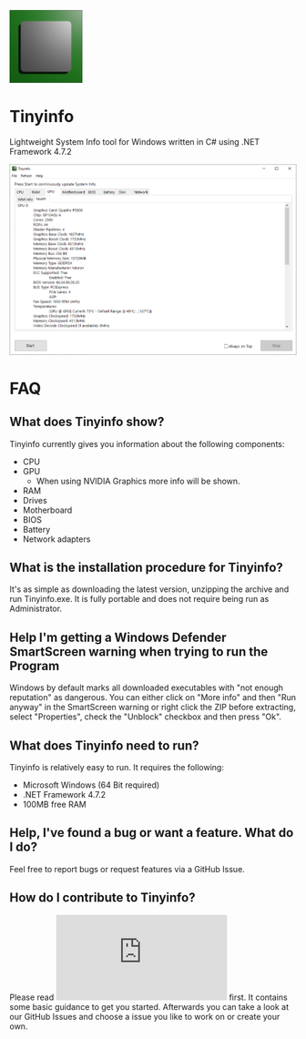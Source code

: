 <img src="https://github.com/Lion-Craft/Tinyinfo/blob/master/Logo/logo.png?raw=true" width="128"></img>
# Tinyinfo
Lightweight System Info tool for Windows written in C# using .NET Framework 4.7.2

![Preview](https://github.com/Lion-Craft/Tinyinfo/blob/master/Tinyinfo/Preview.png?raw=true)
# FAQ
## What does Tinyinfo show?
Tinyinfo currently gives you information about the following components:
- CPU
- GPU
	- When using NVIDIA Graphics more info will be shown.
- RAM
- Drives
- Motherboard
- BIOS
- Battery
- Network adapters
## What is the installation procedure for Tinyinfo?
It's as simple as downloading the latest version, unzipping the archive and run Tinyinfo.exe.
It is fully portable and does not require being run as Administrator.
## Help I'm getting a Windows Defender SmartScreen warning when trying to run the Program
Windows by default marks all downloaded executables with "not enough reputation" as dangerous. 
You can either click on "More info" and then "Run anyway" in the SmartScreen warning or right click the ZIP before extracting, select "Properties", check the "Unblock" checkbox and then press "Ok".
## What does Tinyinfo need to run?
Tinyinfo is relatively easy to run. It requires the following:
- Microsoft Windows (64 Bit required)
- .NET Framework 4.7.2
- 100MB free RAM
## Help, I've found a bug or want a feature. What do I do?
Feel free to report bugs or request features via a GitHub Issue.
## How do I contribute to Tinyinfo?
Please read ![CONTRIBUTING.md](https://github.com/Lion-Craft/Tinyinfo/blob/master/CONTRIBUTING.md) first. It contains some basic guidance to get you started.
Afterwards you can take a look at our GitHub Issues and choose a issue you like to work on or create your own.
